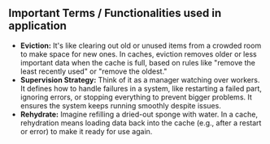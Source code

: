## Important Terms / Functionalities used in application

- **Eviction:** It's like clearing out old or unused items from a crowded room to make space for new ones. In caches, eviction removes older or less important data when the cache is full, based on rules like "remove the least recently used" or "remove the oldest."
- **Supervision Strategy:** Think of it as a manager watching over workers. It defines how to handle failures in a system, like restarting a failed part, ignoring errors, or stopping everything to prevent bigger problems. It ensures the system keeps running smoothly despite issues.
- **Rehydrate:** Imagine refilling a dried-out sponge with water. In a cache, rehydration means loading data back into the cache (e.g., after a restart or error) to make it ready for use again.
